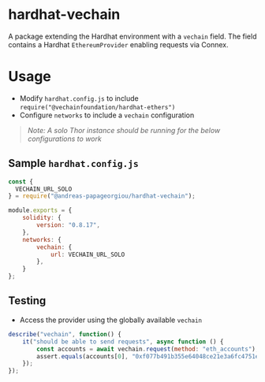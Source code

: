 # hardhat-vechain
A package extending the Hardhat environment with a `vechain` field.
The field contains a Hardhat `EthereumProvider` enabling requests via Connex.

# Usage
- Modify `hardhat.config.js` to include `require("@vechainfoundation/hardhat-ethers")`
- Configure `networks` to include a `vechain` configuration
> *Note: A solo Thor instance should be running for the below configurations to work*

## Sample `hardhat.config.js`
```js
const {
  VECHAIN_URL_SOLO
} = require("@andreas-papageorgiou/hardhat-vechain");

module.exports = {
    solidity: {
        version: "0.8.17",
    },
    networks: {
        vechain: {
            url: VECHAIN_URL_SOLO
        },
    }
};
```

## Testing
- Access the provider using the globally available `vechain`
```js
describe("vechain", function() {
    it("should be able to send requests", async function () {
        const accounts = await vechain.request(method: "eth_accounts");
        assert.equals(accounts[0], "0xf077b491b355e64048ce21e3a6fc4751eeea77fa");
    });
});
```